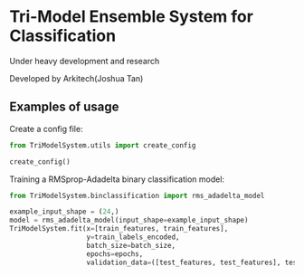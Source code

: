 # Tri-Model Ensemble System for Classification

Under heavy development and research

Developed by Arkitech(Joshua Tan)

## Examples of usage

Create a config file:

```python
from TriModelSystem.utils import create_config

create_config()
```

Training a RMSprop-Adadelta binary classification model:
```python
from TriModelSystem.binclassification import rms_adadelta_model

example_input_shape = (24,)
model = rms_adadelta_model(input_shape=example_input_shape)
TriModelSystem.fit(x=[train_features, train_features], 
                   y=train_labels_encoded, 
                   batch_size=batch_size, 
                   epochs=epochs, 
                   validation_data=([test_features, test_features], test_labels_encoded))
```